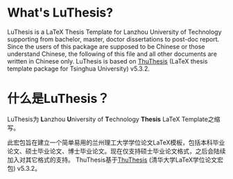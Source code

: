 # What's LuThesis?
LuThesis is a LaTeX Thesis Template for Lanzhou University of Technology supporting from bachelor, master, doctor dissertations to post-doc report. Since the users of this package are supposed to be Chinese or those understand Chinese, the following of this file and all other documents are written in Chinese only.
LuThesis is based on [ThuThesis](https://github.com/xueruini/thuthesis) (LaTeX thesis template package for Tsinghua University) v5.3.2.

# 什么是LuThesis？
LuThesis为 <b>L</b>anzhou <b>U</b>niversity of <b>T</b>echnology <b>Thesis</b> LaTeX Template之缩写。

此宏包旨在建立一个简单易用的兰州理工大学学位论文LaTeX模板，包括本科毕业论文、硕士毕业论文、博士毕业论文。现在仅支持硕士毕业论文格式，之后会陆续加入对其它格式的支持。
ThuThesis基于[ThuThesis](https://github.com/xueruini/thuthesis) (清华大学LaTeX学位论文宏包) v5.3.2。
